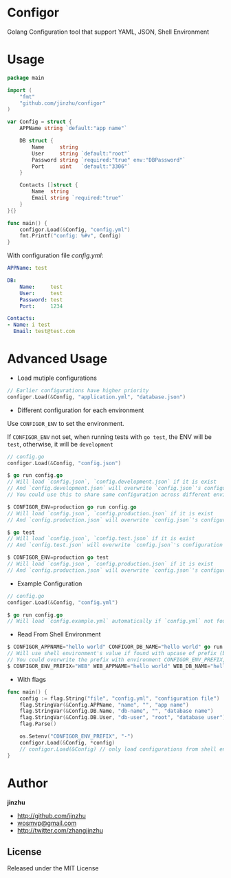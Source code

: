 # Configor

Golang Configuration tool that support YAML, JSON, Shell Environment

# Usage

```go
package main

import (
	"fmt"
	"github.com/jinzhu/configor"
)

var Config = struct {
	APPName string `default:"app name"`

	DB struct {
		Name     string
		User     string `default:"root"`
		Password string `required:"true" env:"DBPassword"`
		Port     uint   `default:"3306"`
	}

	Contacts []struct {
		Name  string
		Email string `required:"true"`
	}
}{}

func main() {
	configor.Load(&Config, "config.yml")
	fmt.Printf("config: %#v", Config)
}
```

With configuration file *config.yml*:

```yaml
APPName: test

DB:
    Name:     test
    User:     test
    Password: test
    Port:     1234

Contacts:
- Name: i test
  Email: test@test.com
```

# Advanced Usage

* Load mutiple configurations

```go
// Earlier configurations have higher priority
configor.Load(&Config, "application.yml", "database.json")
```

* Different configuration for each environment

Use `CONFIGOR_ENV` to set the environment.

If `CONFIGOR_ENV` not set, when running tests with `go test`, the ENV will be `test`, otherwise, it will be `development`

```go
// config.go
configor.Load(&Config, "config.json")

$ go run config.go
// Will load `config.json`, `config.development.json` if it is exist
// And `config.development.json` will overwrite `config.json`'s configuration
// You could use this to share same configuration across different environments

$ CONFIGOR_ENV=production go run config.go
// Will load `config.json`, `config.production.json` if it is exist
// And `config.production.json` will overwrite `config.json`'s configuration

$ go test
// Will load `config.json`, `config.test.json` if it is exist
// And `config.test.json` will overwrite `config.json`'s configuration

$ CONFIGOR_ENV=production go test
// Will load `config.json`, `config.production.json` if it is exist
// And `config.production.json` will overwrite `config.json`'s configuration
```

* Example Configuration

```go
// config.go
configor.Load(&Config, "config.yml")

$ go run config.go
// Will load `config.example.yml` automatically if `config.yml` not found and print warning message
```

* Read From Shell Environment

```go
$ CONFIGOR_APPNAME="hello world" CONFIGOR_DB_NAME="hello world" go run config.go
// Will use shell environment's value if found with upcase of prefix (by default is CONFIGOR) + field name as key
// You could overwrite the prefix with environment CONFIGOR_ENV_PREFIX, for example:
$ CONFIGOR_ENV_PREFIX="WEB" WEB_APPNAME="hello world" WEB_DB_NAME="hello world" go run config.go
```

* With flags

```go
func main() {
	config := flag.String("file", "config.yml", "configuration file")
	flag.StringVar(&Config.APPName, "name", "", "app name")
	flag.StringVar(&Config.DB.Name, "db-name", "", "database name")
	flag.StringVar(&Config.DB.User, "db-user", "root", "database user")
	flag.Parse()

	os.Setenv("CONFIGOR_ENV_PREFIX", "-")
	configor.Load(&Config, *config)
	// configor.Load(&Config) // only load configurations from shell env & flag
}
```

# Author

**jinzhu**

* <http://github.com/jinzhu>
* <wosmvp@gmail.com>
* <http://twitter.com/zhangjinzhu>

## License

Released under the MIT License
